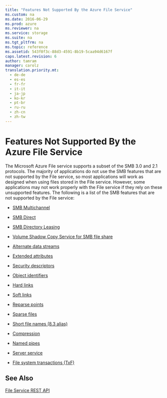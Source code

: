 ```yaml
---
title: "Features Not Supported By the Azure File Service"
ms.custom: na
ms.date: 2016-06-29
ms.prod: azure
ms.reviewer: na
ms.service: storage
ms.suite: na
ms.tgt_pltfrm: na
ms.topic: reference
ms.assetid: 543f0f3c-88d3-4591-8b19-5caa94d6167f
caps.latest.revision: 6
author: tamram
manager: carolz
translation.priority.mt: 
  - de-de
  - es-es
  - fr-fr
  - it-it
  - ja-jp
  - ko-kr
  - pt-br
  - ru-ru
  - zh-cn
  - zh-tw
---
```

# Features Not Supported By the Azure File Service
The Microsoft Azure File service supports a subset of the SMB 3.0 and 2.1 protocols. The majority of applications do not use the SMB features that are not supported by the File service, so most applications will work as designed when using files stored in the File service. However, some applications may not work properly with the File service if they rely on these unsupported features. The following is a list of the SMB features that are not supported by the File service:  
  
-   [SMB Multichannel](http://blogs.technet.com/b/josebda/archive/2012/05/13/the-basics-of-smb-multichannel-a-feature-of-windows-server-2012-and-smb-3-0.aspx)  
  
-   [SMB Direct](https://technet.microsoft.com/en-us/library/jj134210.aspx)  
  
-   [SMB Directory Leasing](https://technet.microsoft.com/en-us/library/hh831795.aspx)  
  
-   [Volume Shadow Copy Service for SMB file share](http://blogs.technet.com/b/clausjor/archive/2012/06/14/vss-for-smb-file-shares.aspx)  
  
-   [Alternate data streams](http://msdn.microsoft.com/library/windows/desktop/aa364404\(v=vs.85\).aspx)  
  
-   [Extended attributes](http://en.wikipedia.org/wiki/Extended_file_attributes)  
  
-   [Security descriptors](http://msdn.microsoft.com/library/windows/hardware/ff556612\(v=vs.85\).aspx)  
  
-   [Object identifiers](http://msdn.microsoft.com/library/windows/desktop/aa363997\(v=vs.85\).aspx)  
  
-   [Hard links](http://msdn.microsoft.com/library/windows/desktop/aa365006\(v=vs.85\).aspx)  
  
-   [Soft links](http://msdn.microsoft.com/library/windows/desktop/aa363878\(v=vs.85\).aspx)  
  
-   [Reparse points](http://msdn.microsoft.com/library/windows/desktop/aa365503\(v=vs.85\).aspx)  
  
-   [Sparse files](http://msdn.microsoft.com/library/windows/desktop/aa365564\(v=vs.85\).aspx)  
  
-   [Short file names (8.3 alias)](http://support.microsoft.com/kb/142982)  
  
-   [Compression](http://msdn.microsoft.com/library/windows/desktop/aa364592\(v=vs.85\).aspx)  
  
-   [Named pipes](http://msdn.microsoft.com/library/windows/desktop/aa365590\(v=vs.85\).aspx)  
  
-   [Server service](http://technet.microsoft.com/library/cc958790.aspx)  
  
-   [File system transactions (TxF)](http://msdn.microsoft.com/magazine/cc163388.aspx)  
  
## See Also  
 [File Service REST API](../rest-conceptual/File-Service-REST-API.md)